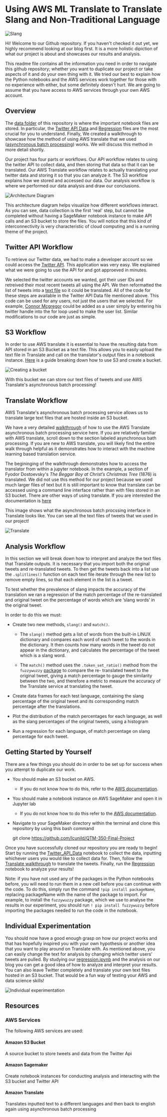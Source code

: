 # Using AWS ML Translate to Translate Slang and Non-Traditional Language

![Slang](https://assets.ltkcontent.com/images/105395/Modern-American-Slang_0066f46bde.jpg)

Hi! Welcome to our Github repository. If you haven't checked it out yet, we highly recommend looking at our blog first. It is a more holistic dipiction of what our project is about and showcases our results and analysis. 

This readme file contains all the information you need in order to navigate this github repository; whether you want to duplicate our project or take aspects of it and do your own thing with it. We tried our best to explain how the Python notebooks and the AWS services work together for those with no experience with either, but some definitely doesn't hurt. We are going to assume that you have access to AWS services through your own AWS account.

## Overview 

The [data folder](https://github.com/lcunild/QTM-350-Final-Project/tree/main/Data) of this repository is where the important notebook files are stored. In particular, the [Twitter API Data](https://github.com/lcunild/QTM-350-Final-Project/blob/main/Data/Twitter_API_Data.ipynb) and [Regression](https://github.com/lcunild/QTM-350-Final-Project/blob/main/Data/Regression.ipynb) files are the most crucial for you to understand. Finally, We created a walkthrough to showcase how the method of using AWS translate that we used ([asynchronous batch processing](https://docs.aws.amazon.com/translate/latest/dg/async.html)) works. We will discuss this method in more detail shortly.

Our project has four parts or workflows. Our API workflow relates to using the twitter API to collect data, and then storing that data so that it can be translated. Our AWS Translate workflow relates to actually translating your twitter data and storing it so that you can analyze it. The S3 workflow explains how we stored and accessed our data. Our analysis workflow is where we performed our data analysis and draw our conclusions. 


![Architecture Diagram](https://github.com/lcunild/QTM-350-Final-Project/blob/d158cc946c03de1de535a30bb2c1bbb3a0eb7919/Architecture%20Design%20Diagram.jpg)

This architecture diagram helps visualize how different workflows interact. As you can see, data collection is the first 'real' step, but cannot be completed without having a SageMaker notebook instance to make API calls and an S3 bucket to store the files. You will notice that this kind of interconnectivity is very characteristic of cloud computing and is a running theme of the project. 

## Twitter API Workflow 

To retrieve our Twitter data, we had to make a developer account so we could access the [Twitter API](https://developer.twitter.com/en/docs/twitter-api). This application was very easy. We explained what we were going to use the API for and got approeved in minutes.

We selected the twitter accounts we wanted, got their user IDs and retreived their most recent tweets all using the API. We then reformatted the list of tweets into a [text file](https://github.com/lcunild/QTM-350-Final-Project/blob/main/Data/TwitterData.txt) so it could be translated. All of the code for these steps are available in the Twitter API Data file mentioned above. This code can be used for any users, not just the users that we selected. For example, [Connor Mcgregor](https://twitter.com/TheNotoriousMMA) could be added as a user simply by entering his twitter handle into the for loop used to make the user list. Similar modifications to our code are just as simple.

## S3 Workflow

In order to use AWS translate it is essential to have the resulting data from API stored in an S3 Bucket as a text file. This allows you to easily upload the text file in Translate and call on the translator's output files in a notebook instance. [Here](https://docs.aws.amazon.com/AmazonS3/latest/userguide/create-bucket-overview.html) is a guide breaking down how to use S3 and create a bucket.

![Creating a bucket](https://qtm350twitterproject.s3.amazonaws.com/TranslateWalkthrough/Translate-job.png)

With this bucket we can store our text files of tweets and use AWS Translate's asynchronous batch processing!

## Translate Workflow 

AWS Translate's asynchronous batch processing service allows us to translate large text files that are hosted inside an S3 bucket.

We have a very detailed [walkthrough](https://qtm350twitterproject.s3.amazonaws.com/TranslateWalkthrough/FinalProjectTranslateWalkthrough.html) of how to use the AWS Translate asynchronous batch processing service here. If you are relatively familiar with AWS translate, scroll down to the section labeled asynchronous bath processing. If you are new to AWS translate, you will likely find the entire walk through helpful as it demonstrates how to interact with the machine learning based translation service. 

The begininging of the walkthrough demonstrates how to access the translator from within a jupyter notebook. In the example, a section of Fyodor Dostoevsky's *The Beggar Boy at Christ’s Christmas Tree* (1876) is translated. We did not use this method for our project because we used much larger files of text but it is still important to know that translate can be accessed using a command line interface rather than with files stored in an S3 bucket. There are other ways of using translate. If you are interested the documentation is [here](https://docs.aws.amazon.com/translate/latest/dg/how-it-works.html)

This image shows what the asynchronous batch procssing interface in Translate looks like. You can see all the text files of tweets that we used in our project!
 
 ![Translate](https://qtm350twitterproject.s3.amazonaws.com/TranslateWalkthrough/Console2-screenshot.png)


## Analysis Workflow
In this section we will break down how to interpret and analyze the text files that Translate outputs. It is necessary that you import both the original tweets and re-translated tweets. To then get the tweets back into a list use the `.splitlines()` function on each text file iterate through the new list to remove empty lines, so that each element in the list is a tweet.
 
To test whether the prevalence of slang impacts the accuracy of the translation we ran a regression of the match percentage of the re-translated and original tweet on the percentage of words which are ‘slang words’ in the original tweet. 

In order to do this we must:

* Create two new methods, `slang()` and `match()`. 

	* The `slang()` method gets a list of words from the built-in LINUX dictionary and compares each word of each tweet to the words in the dictionary. It then 	      counts how many words in the tweet do not appear in the dictionary, and calculates the percentage of the tweet which is a slang word.
	
	* The `match()` method uses the `.token_set_ratio()` method from the `fuzzywuzzy` [package](https://github.com/seatgeek/fuzzywuzzy) to compare the re-		  translated tweet to the original tweet, giving a match percentage to gauge the similarity between the two, and therefore a metric to measure the accuracy 	      of the Translate service at translating the tweet. 

* Create data frames for each test language, containing the slang percentage of the original tweet and its corresponding match percentage after the translations. 
* Plot the distribution of the match percentages for each language, as well as the slang percentages of the original tweets, using a histogram
* Run a regression for each language, of match percentage on slang percentage for each tweet. 



## Getting Started by Yourself 
There are a few things you should do in order to be set up for success when you attempt to duplicate our work.
* You should make an S3 bucket on AWS.
	* If you do not know how to do this, refer to the [AWS documentation](https://docs.aws.amazon.com/AmazonS3/latest/userguide/create-bucket-overview.html).
* You should make a notebook instance on AWS SageMaker and open it in Jupyter lab
	* If you do not know how to do this refer to the [AWS documentation](https://docs.aws.amazon.com/sagemaker/latest/dg/howitworks-create-ws.html).
* Navigate to your SageMaker directory within the terminal and clone this repository by using this bash command

	git clone https://github.com/lcunild/QTM-350-Final-Project

Once you have successfully cloned our repository you are ready to begin! Start by running the [Twitter_API_Data](https://github.com/lcunild/QTM-350-Final-Project/blob/main/Data/Twitter_API_Data.ipynb) notebook to collect the data, inputting whichever users you would like to collect data for. Then, follow the [Translate walkthrough](https://qtm350twitterproject.s3.amazonaws.com/TranslateWalkthrough/FinalProjectTranslateWalkthrough.html) to translate the tweets. Finally, run the [Regression](https://github.com/lcunild/QTM-350-Final-Project/blob/main/Data/Regression.ipynb) notebook to analyze your results!

Note: if you have not used any of the packages in the Python notebooks before, you will need to run them in a new cell before you can continue with the code. To do this, simply run the command `!pip install packageName`, replacing packageName with the name of the package to import. For example, to install the `fuzzywuzzy` package, which we use to analyse the results in our experiment, you should run `! pip install fuzzywuzzy` before importing the packages needed to run the code in the notebook.

## Individual Experimentation

You should now have a good enough grasp on how our project works and that has hopefully inspired you with your own hypothesis or another idea that you want to play around on Translate with. As mentioned above, you can easily change the text for analysis by changing which twitter users’ tweets are pulled. By studying our [regression.ipynb](https://github.com/lcunild/QTM-350-Final-Project/blob/main/Data/Regression.ipynb) and the analysis on our blog you can get a good idea of how to analyze and interpret your results.
You can also leave Twitter completely and translate your own text files hosted in an S3 bucket. That would be a fun way of testing your AWS and data science skills!

![Individual experimentation](https://media.istockphoto.com/photos/robot-with-education-hud-picture-id966248982?k=20&m=966248982&s=612x612&w=0&h=gq35V9G0kfjKu0ttr90c8p0VraNtqPDkTvqWQ8oXzCk=)

## Resources

### AWS Services

The following AWS services are used:

#### Amazon S3 Bucket

A source bucket to store tweets and data from the Twitter Api

#### Amazon Sagemaker

Create notebook instances for conducting analysis and interacting with the S3 bucket and Twitter API

#### Amazon Translate

Translates inputted text to a different languages and then back to english again using asynchronous batch processing






